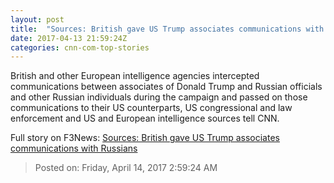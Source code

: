 ```yaml
---
layout: post
title:  "Sources: British gave US Trump associates communications with Russians"
date: 2017-04-13 21:59:24Z
categories: cnn-com-top-stories
---
```


British and other European intelligence agencies intercepted communications between associates of Donald Trump and Russian officials and other Russian individuals during the campaign and passed on those communications to their US counterparts, US congressional and law enforcement and US and European intelligence sources tell CNN.


Full story on F3News: [Sources: British gave US Trump associates communications with Russians](http://www.f3nws.com/n/WXKrRC)

> Posted on: Friday, April 14, 2017 2:59:24 AM
